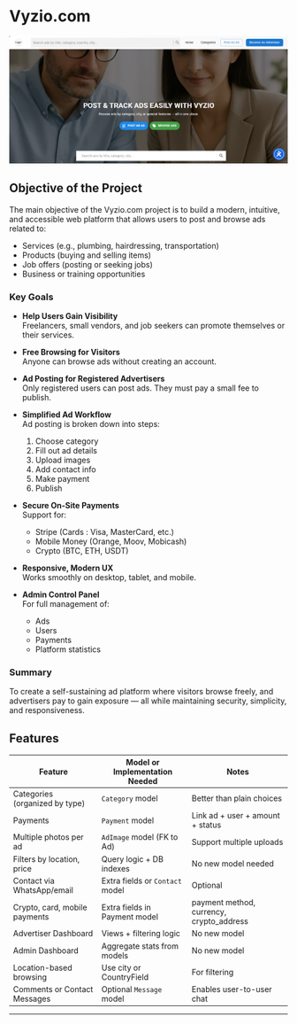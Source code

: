 # Vyzio.com

![Vyzio.com Demo](demo/site.png)

## Objective of the Project

The main objective of the Vyzio.com project is to build a modern, intuitive, and accessible web platform that allows users to post and browse ads related to:

- Services (e.g., plumbing, hairdressing, transportation)
- Products (buying and selling items)
- Job offers (posting or seeking jobs)
- Business or training opportunities

### Key Goals

- **Help Users Gain Visibility**  
  Freelancers, small vendors, and job seekers can promote themselves or their services.

- **Free Browsing for Visitors**  
  Anyone can browse ads without creating an account.

- **Ad Posting for Registered Advertisers**  
  Only registered users can post ads. They must pay a small fee to publish.

- **Simplified Ad Workflow**  
  Ad posting is broken down into steps:  
  1. Choose category  
  2. Fill out ad details  
  3. Upload images  
  4. Add contact info  
  5. Make payment  
  6. Publish

- **Secure On-Site Payments**  
  Support for:  
  - Stripe (Cards : Visa, MasterCard, etc.)  
  - Mobile Money (Orange, Moov, Mobicash)  
  - Crypto (BTC, ETH, USDT)

- **Responsive, Modern UX**  
  Works smoothly on desktop, tablet, and mobile.

- **Admin Control Panel**  
  For full management of:  
  - Ads  
  - Users  
  - Payments  
  - Platform statistics

### Summary

To create a self-sustaining ad platform where visitors browse freely, and advertisers pay to gain exposure — all while maintaining security, simplicity, and responsiveness.


## Features

| Feature                          | Model or Implementation Needed         | Notes                         |
|---------------------------------|---------------------------------------|-------------------------------|
| Categories (organized by type)   | `Category` model                      | Better than plain choices      |
| Payments                        | `Payment` model                       | Link ad + user + amount + status |
| Multiple photos per ad          | `AdImage` model (FK to Ad)            | Support multiple uploads       |
| Filters by location, price     | Query logic + DB indexes              | No new model needed            |
| Contact via WhatsApp/email      | Extra fields or `Contact` model       | Optional                      |
| Crypto, card, mobile payments  | Extra fields in Payment model          | payment method, currency, crypto_address |
| Advertiser Dashboard           | Views + filtering logic                | No new model                  |
| Admin Dashboard               | Aggregate stats from models             | No new model                  |
| Location-based browsing        | Use city or CountryField                | For filtering                 |
| Comments or Contact Messages    | Optional `Message` model               | Enables user-to-user chat     |

---